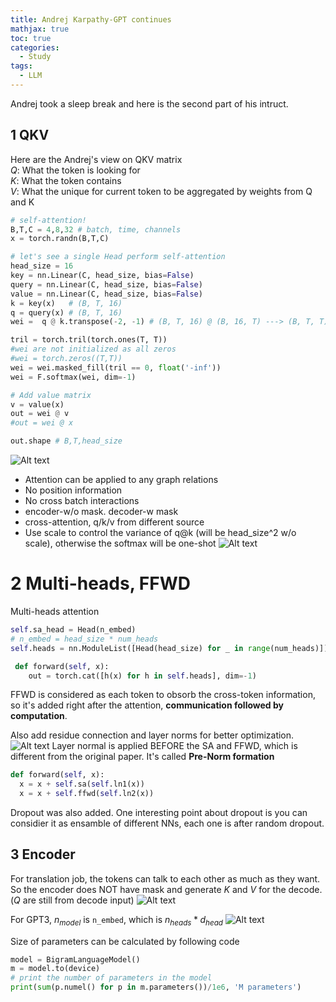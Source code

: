 ```yaml
---
title: Andrej Karpathy-GPT continues
mathjax: true
toc: true
categories:
  - Study
tags:
  - LLM
---
```


Andrej took a sleep break and here is the second part of his intruct.

## 1 QKV
Here are the Andrej's view on QKV matrix  
$Q$: What the token is looking for  
$K$: What the token contains  
$V$: What the unique for current token to be aggregated by weights from Q and K
```python
# self-attention!
B,T,C = 4,8,32 # batch, time, channels
x = torch.randn(B,T,C)

# let's see a single Head perform self-attention
head_size = 16
key = nn.Linear(C, head_size, bias=False)
query = nn.Linear(C, head_size, bias=False)
value = nn.Linear(C, head_size, bias=False)
k = key(x)   # (B, T, 16)
q = query(x) # (B, T, 16)
wei =  q @ k.transpose(-2, -1) # (B, T, 16) @ (B, 16, T) ---> (B, T, T)

tril = torch.tril(torch.ones(T, T))
#wei are not initialized as all zeros
#wei = torch.zeros((T,T))
wei = wei.masked_fill(tril == 0, float('-inf'))
wei = F.softmax(wei, dim=-1)

# Add value matrix
v = value(x)
out = wei @ v
#out = wei @ x

out.shape # B,T,head_size
```
![Alt text](/code23/assets/images/2024/24-04-12-Karpathy-GPTc_files/notes.png)
- Attention can be applied to any graph relations
- No position information
- No cross batch interactions
- encoder-w/o mask. decoder-w mask
- cross-attention, q/k/v from different source
- Use scale to control the variance of q@k (will be head_size^2 w/o scale), otherwise the softmax will be one-shot
![Alt text](/code23/assets/images/2024/24-04-12-Karpathy-GPTc_files/onehot.png)  

# 2 Multi-heads, FFWD
Multi-heads attention
```python
self.sa_head = Head(n_embed)
# n_embed = head_size * num_heads
self.heads = nn.ModuleList([Head(head_size) for _ in range(num_heads)])

 def forward(self, x):
    out = torch.cat([h(x) for h in self.heads], dim=-1)
```
FFWD is considered as each token to obsorb the cross-token information, so it's added right after the attention, **communication followed by computation**. 

Also add residue connection and layer norms for better optimization.
![Alt text](/code23/assets/images/2024/24-04-12-Karpathy-GPTc_files/residual.png)
Layer normal is applied BEFORE the SA and FFWD, which is different from the original paper. It's called **Pre-Norm formation**
```python
def forward(self, x):
  x = x + self.sa(self.ln1(x))
  x = x + self.ffwd(self.ln2(x))
```
Dropout was also added. One interesting point about dropout is you can considier it as ensamble of different NNs, each one is after random dropout.

## 3 Encoder
For translation job, the tokens can talk to each other as much as they want. So the encoder does NOT have mask and generate $K$ and $V$ for the decode. ($Q$ are still from decode input)
![Alt text](/code23/assets/images/2024/24-04-12-Karpathy-GPTc_files/encoder.png) 

For GPT3, $n_{model}$ is `n_embed`, which is $n_{heads}*d_{head}$
![Alt text](/code23/assets/images/2024/24-04-12-Karpathy-GPTc_files/gpt3.png)  

Size of parameters can be calculated by following code
```python
model = BigramLanguageModel()
m = model.to(device)
# print the number of parameters in the model
print(sum(p.numel() for p in m.parameters())/1e6, 'M parameters')
```